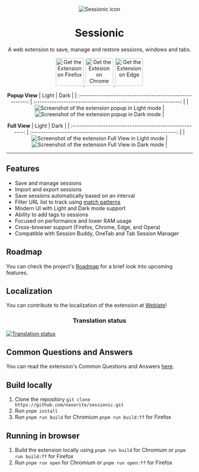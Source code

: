 <div align='center'>

![Sessionic icon](./public/favicons/96.png)

# Sessionic

A web extension to save, manage and restore sessions, windows and tabs.

<a href="https://addons.mozilla.org/en-US/firefox/addon/sessionic
"><img src="https://blog.mozilla.org/addons/files/2020/04/get-the-addon-fx-apr-2020.svg" alt='Get the Extension on Firefox' height="75">
</a>
<a href="https://chrome.google.com/webstore/detail/sessionic/mdakbhkahkmdafnfhdikbddkngcbhenc"><img src="https://storage.googleapis.com/web-dev-uploads/image/WlD8wC6g8khYWPJUsQceQkhXSlv1/iNEddTyWiMfLSwFD6qGq.png" alt="Get the Extesion on Chrome" height="75" style="border: 1px solid transparent; border-radius:6px;">
</a>
<a href="https://microsoftedge.microsoft.com/addons/detail/sessionic/opniekmiofodaifalpdfoecpcloliico"><img src="https://upload.wikimedia.org/wikipedia/commons/thumb/f/f7/Get_it_from_Microsoft_Badge.svg/320px-Get_it_from_Microsoft_Badge.svg.png" alt="Get the Extension on Edge" height="75" style="border: 1px solid transparent; border-radius:4px;">
</a>

**Popup View**
| Light | Dark |
| :------------------------------------------------------: | :-------------------------------------------------------------: |
| ![Screenshot of the extension popup in Light mode](.github/popup-light.png) | ![Screenshot of the extension popup in Dark mode](.github/popup.png) |

**Full View**
| Light | Dark |
| :------------------------------------------------------: | :-------------------------------------------------------------: |
| ![Screenshot of the extension Full View in Light mode](.github/fullview-light.png) | ![Screenshot of the extension Full View in Dark mode](.github/fullview.png) |

</div>

---

## Features

- Save and manage sessions
- Import and export sessions
- Save sessions automatically based on an interval
- Filter URL list to track using [match patterns](https://developer.mozilla.org/en-US/docs/Mozilla/Add-ons/WebExtensions/Match_patterns)
- Modern UI with Light and Dark mode support
- Ability to add tags to sessions
- Focused on performance and lower RAM usage
- Cross-browser support (Firefox, Chrome, Edge, and Opera)
- Compatible with Session Buddy, OneTab and Tab Session Manager

## Roadmap

You can check the project's [Roadmap](https://github.com/users/navorite/projects/1) for a brief look into upcoming features.

## Localization

You can contribute to the localization of the extension at [Weblate](https://hosted.weblate.org/projects/sessionic/)!

<h3 align="center">Translation status</h3>

<a href="https://hosted.weblate.org/engage/sessionic/">
      <img src="https://hosted.weblate.org/widgets/sessionic/-/multi-auto.svg" alt="Translation status"/>
</a>

## Common Questions and Answers

You can read the extension's Common Questions and Answers [here](https://github.com/navorite/sessionic/discussions/69).

## Build locally

1. Clone the repository `git clone https://github.com/navorite/sessionic.git`
2. Run `pnpm install`
3. Run `pnpm run build` for Chromium `pnpm run build:ff` for Firefox

## Running in browser

1. Build the extension locally using `pnpm run build` for Chromium or `pnpm run build:ff` for Firefox
2. Run `pnpm run open` for Chromium or `pnpm run open:ff` for Firefox
